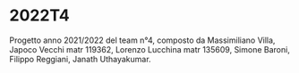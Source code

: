# 2022T4

Progetto anno 2021/2022 del team n°4, composto da Massimiliano Villa, Japoco Vecchi matr 119362, Lorenzo Lucchina matr 135609, Simone Baroni, Filippo Reggiani, Janath Uthayakumar. 


